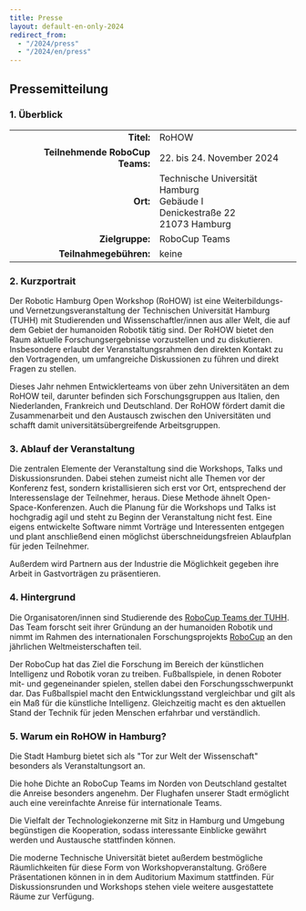 ```yaml
---
title: Presse
layout: default-en-only-2024
redirect_from:
  - "/2024/press"
  - "/2024/en/press"
---
```


## Pressemitteilung
### 1. Überblick

|                                 |                                                                                        |
| ----------:                     | :------                                                                                |
| **Titel:**                      | RoHOW                                                                                  |
| **Teilnehmende RoboCup Teams:** | 22. bis 24. November 2024                                                                |
| **Ort:**                        | Technische Universität Hamburg <br> Gebäude I <br> Denickestraße 22 <br> 21073 Hamburg |
| **Zielgruppe:**                 | RoboCup Teams                                                                          |
| **Teilnahmegebühren:**          | keine                                                                                  |

### 2. Kurzportrait

Der Robotic Hamburg Open Workshop (RoHOW) ist eine Weiterbildungs- und
Vernetzungsveranstaltung der Technischen Universität Hamburg (TUHH) mit
Studierenden und Wissenschaftler/innen aus aller Welt, die auf dem Gebiet der
humanoiden Robotik tätig sind. Der RoHOW bietet den Raum aktuelle
Forschungsergebnisse vorzustellen und zu diskutieren. Insbesondere erlaubt der
Veranstaltungsrahmen den direkten Kontakt zu den Vortragenden, um umfangreiche
Diskussionen zu führen und direkt Fragen zu stellen.

Dieses Jahr nehmen Entwicklerteams von über zehn Universitäten an dem RoHOW teil,
darunter befinden sich Forschungsgruppen aus Italien, den Niederlanden, Frankreich und
Deutschland. Der RoHOW fördert damit die Zusammenarbeit und den Austausch
zwischen den Universitäten und schafft damit universitätsübergreifende
Arbeitsgruppen.

### 3. Ablauf der Veranstaltung

Die zentralen Elemente der Veranstaltung sind die Workshops, Talks und
Diskussionsrunden. Dabei stehen zumeist nicht alle Themen vor der Konferenz
fest, sondern kristallisieren sich erst vor Ort, entsprechend der Interessenslage
der Teilnehmer, heraus. Diese Methode ähnelt Open-Space-Konferenzen.
Auch die Planung für die Workshops und Talks ist hochgradig agil und steht zu
Beginn der Veranstaltung nicht fest. Eine eigens entwickelte Software nimmt
Vorträge und Interessenten entgegen und plant anschließend einen möglichst
überschneidungsfreien Ablaufplan für jeden Teilnehmer.

Außerdem wird Partnern aus der Industrie die Möglichkeit gegeben ihre Arbeit in
Gastvorträgen zu präsentieren.

### 4. Hintergrund

Die Organisatoren/innen sind Studierende des [RoboCup Teams der
TUHH](https://www.hulks.de). Das Team forscht seit ihrer Gründung an der
humanoiden Robotik und nimmt im Rahmen des internationalen Forschungsprojekts
[RoboCup](https://www.robocup.org/) an den jährlichen Weltmeisterschaften teil.

Der RoboCup hat das Ziel die Forschung im Bereich der künstlichen Intelligenz
und Robotik voran zu treiben. Fußballspiele, in denen Roboter mit- und
gegeneinander spielen, stellen dabei den Forschungsschwerpunkt dar. Das
Fußballspiel macht den Entwicklungsstand vergleichbar und gilt als ein Maß für
die künstliche Intelligenz. Gleichzeitig macht es den aktuellen Stand der
Technik für jeden Menschen erfahrbar und verständlich.

### 5. Warum ein RoHOW in Hamburg?

Die Stadt Hamburg bietet sich als "Tor zur Welt der Wissenschaft" besonders als
Veranstaltungsort an.

Die hohe Dichte an RoboCup Teams im Norden von Deutschland gestaltet die Anreise
besonders angenehm. Der Flughafen unserer Stadt ermöglicht auch eine
vereinfachte Anreise für internationale Teams.

Die Vielfalt der Technologiekonzerne mit Sitz in Hamburg und Umgebung
begünstigen die Kooperation, sodass interessante Einblicke gewährt werden und
Austausche stattfinden können.

Die moderne Technische Universität bietet außerdem bestmögliche Räumlichkeiten
für diese Form von Workshopveranstaltung. Größere Präsentationen können in in
dem Auditorium Maximum stattfinden. Für Diskussionsrunden und Workshops stehen
viele weitere ausgestattete Räume zur Verfügung.

